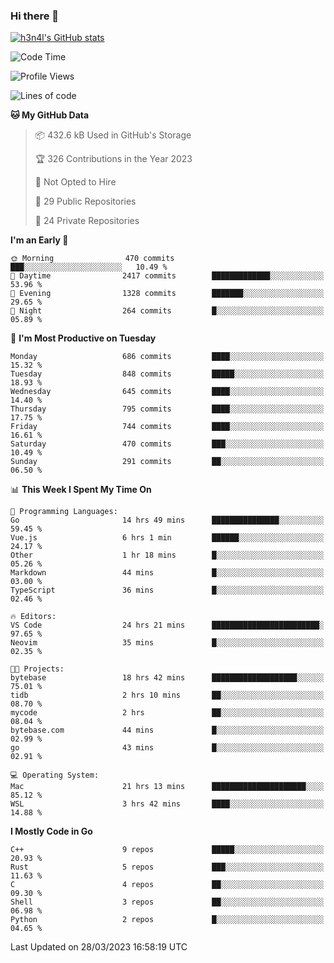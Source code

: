 ### Hi there 👋

[![h3n4l's GitHub stats](https://github-readme-stats.vercel.app/api?username=h3n4l&count_private=true&show_icons=true&theme=radical)](https://github.com/h3n4l/github-readme-stats)

<!--START_SECTION:waka-->
![Code Time](http://img.shields.io/badge/Code%20Time-1%2C081%20hrs%2050%20mins-blue)

![Profile Views](http://img.shields.io/badge/Profile%20Views-0-blue)

![Lines of code](https://img.shields.io/badge/From%20Hello%20World%20I%27ve%20Written-2.7%20million%20lines%20of%20code-blue)

**🐱 My GitHub Data** 

> 📦 432.6 kB Used in GitHub's Storage 
 > 
> 🏆 326 Contributions in the Year 2023
 > 
> 🚫 Not Opted to Hire
 > 
> 📜 29 Public Repositories 
 > 
> 🔑 24 Private Repositories 
 > 
**I'm an Early 🐤** 

```text
🌞 Morning                470 commits         ███░░░░░░░░░░░░░░░░░░░░░░   10.49 % 
🌆 Daytime                2417 commits        █████████████░░░░░░░░░░░░   53.96 % 
🌃 Evening                1328 commits        ███████░░░░░░░░░░░░░░░░░░   29.65 % 
🌙 Night                  264 commits         █░░░░░░░░░░░░░░░░░░░░░░░░   05.89 % 
```
📅 **I'm Most Productive on Tuesday** 

```text
Monday                   686 commits         ████░░░░░░░░░░░░░░░░░░░░░   15.32 % 
Tuesday                  848 commits         █████░░░░░░░░░░░░░░░░░░░░   18.93 % 
Wednesday                645 commits         ████░░░░░░░░░░░░░░░░░░░░░   14.40 % 
Thursday                 795 commits         ████░░░░░░░░░░░░░░░░░░░░░   17.75 % 
Friday                   744 commits         ████░░░░░░░░░░░░░░░░░░░░░   16.61 % 
Saturday                 470 commits         ███░░░░░░░░░░░░░░░░░░░░░░   10.49 % 
Sunday                   291 commits         ██░░░░░░░░░░░░░░░░░░░░░░░   06.50 % 
```


📊 **This Week I Spent My Time On** 

```text
💬 Programming Languages: 
Go                       14 hrs 49 mins      ███████████████░░░░░░░░░░   59.45 % 
Vue.js                   6 hrs 1 min         ██████░░░░░░░░░░░░░░░░░░░   24.17 % 
Other                    1 hr 18 mins        █░░░░░░░░░░░░░░░░░░░░░░░░   05.26 % 
Markdown                 44 mins             █░░░░░░░░░░░░░░░░░░░░░░░░   03.00 % 
TypeScript               36 mins             █░░░░░░░░░░░░░░░░░░░░░░░░   02.46 % 

🔥 Editors: 
VS Code                  24 hrs 21 mins      ████████████████████████░   97.65 % 
Neovim                   35 mins             █░░░░░░░░░░░░░░░░░░░░░░░░   02.35 % 

🐱‍💻 Projects: 
bytebase                 18 hrs 42 mins      ███████████████████░░░░░░   75.01 % 
tidb                     2 hrs 10 mins       ██░░░░░░░░░░░░░░░░░░░░░░░   08.70 % 
mycode                   2 hrs               ██░░░░░░░░░░░░░░░░░░░░░░░   08.04 % 
bytebase.com             44 mins             █░░░░░░░░░░░░░░░░░░░░░░░░   02.99 % 
go                       43 mins             █░░░░░░░░░░░░░░░░░░░░░░░░   02.91 % 

💻 Operating System: 
Mac                      21 hrs 13 mins      █████████████████████░░░░   85.12 % 
WSL                      3 hrs 42 mins       ████░░░░░░░░░░░░░░░░░░░░░   14.88 % 
```

**I Mostly Code in Go** 

```text
C++                      9 repos             █████░░░░░░░░░░░░░░░░░░░░   20.93 % 
Rust                     5 repos             ███░░░░░░░░░░░░░░░░░░░░░░   11.63 % 
C                        4 repos             ██░░░░░░░░░░░░░░░░░░░░░░░   09.30 % 
Shell                    3 repos             ██░░░░░░░░░░░░░░░░░░░░░░░   06.98 % 
Python                   2 repos             █░░░░░░░░░░░░░░░░░░░░░░░░   04.65 % 
```




 Last Updated on 28/03/2023 16:58:19 UTC
<!--END_SECTION:waka-->

